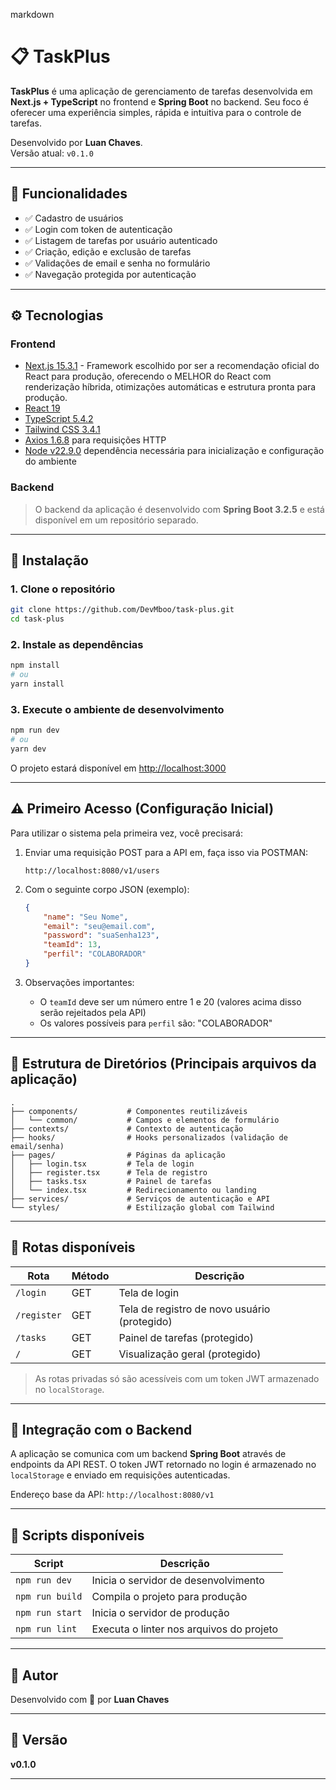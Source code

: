markdown
# 📋 TaskPlus

**TaskPlus** é uma aplicação de gerenciamento de tarefas desenvolvida em **Next.js + TypeScript** no frontend e **Spring Boot** no backend. Seu foco é oferecer uma experiência simples, rápida e intuitiva para o controle de tarefas.

Desenvolvido por **Luan Chaves**.  
Versão atual: `v0.1.0`

---

## 🚀 Funcionalidades

- ✅ Cadastro de usuários
- ✅ Login com token de autenticação
- ✅ Listagem de tarefas por usuário autenticado
- ✅ Criação, edição e exclusão de tarefas
- ✅ Validações de email e senha no formulário
- ✅ Navegação protegida por autenticação

---

## ⚙️ Tecnologias

### Frontend

- [Next.js 15.3.1](https://nextjs.org/) - Framework escolhido por ser a recomendação oficial do React para produção, oferecendo o MELHOR do React com renderização híbrida, otimizações automáticas e estrutura pronta para produção.
- [React 19](https://reactjs.org/)
- [TypeScript 5.4.2](https://www.typescriptlang.org/)
- [Tailwind CSS 3.4.1](https://tailwindcss.com/)
- [Axios 1.6.8](https://axios-http.com/) para requisições HTTP
- [Node v22.9.0]() dependência necessária para inicialização e configuração do ambiente

### Backend

> O backend da aplicação é desenvolvido com **Spring Boot 3.2.5** e está disponível em um repositório separado.

---

## 📂 Instalação

### 1. Clone o repositório

```bash
git clone https://github.com/DevMboo/task-plus.git
cd task-plus
```

### 2. Instale as dependências

```bash
npm install
# ou
yarn install
```

### 3. Execute o ambiente de desenvolvimento

```bash
npm run dev
# ou
yarn dev
```

O projeto estará disponível em [http://localhost:3000](http://localhost:3000)

---

## ⚠️ Primeiro Acesso (Configuração Inicial)

Para utilizar o sistema pela primeira vez, você precisará:

1. Enviar uma requisição POST para a API em, faça isso via POSTMAN:
   ```
   http://localhost:8080/v1/users
   ```

2. Com o seguinte corpo JSON (exemplo):
   ```json
   {
       "name": "Seu Nome",
       "email": "seu@email.com",
       "password": "suaSenha123",
       "teamId": 13,
       "perfil": "COLABORADOR"
   }
   ```

3. Observações importantes:
   - O `teamId` deve ser um número entre 1 e 20 (valores acima disso serão rejeitados pela API)
   - Os valores possíveis para `perfil` são: "COLABORADOR"

---

## 📌 Estrutura de Diretórios (Principais arquivos da aplicação)

```
.
├── components/           # Componentes reutilizáveis
│   └── common/           # Campos e elementos de formulário
├── contexts/             # Contexto de autenticação
├── hooks/                # Hooks personalizados (validação de email/senha)
├── pages/                # Páginas da aplicação
│   ├── login.tsx         # Tela de login
│   ├── register.tsx      # Tela de registro
│   ├── tasks.tsx         # Painel de tarefas
│   └── index.tsx         # Redirecionamento ou landing
├── services/             # Serviços de autenticação e API
└── styles/               # Estilização global com Tailwind
```

---

## 🔐 Rotas disponíveis

| Rota        | Método | Descrição                        |
| ----------- | ------ | -------------------------------- |
| `/login`    | GET    | Tela de login                    |
| `/register` | GET    | Tela de registro de novo usuário (protegido) |
| `/tasks`    | GET    | Painel de tarefas (protegido)    |
| `/`         | GET    | Visualização geral (protegido)   |

> As rotas privadas só são acessíveis com um token JWT armazenado no `localStorage`.

---

## 🔗 Integração com o Backend

A aplicação se comunica com um backend **Spring Boot** através de endpoints da API REST. O token JWT retornado no login é armazenado no `localStorage` e enviado em requisições autenticadas.

Endereço base da API: `http://localhost:8080/v1`

---

## 🧪 Scripts disponíveis

| Script          | Descrição                                |
| --------------- | ---------------------------------------- |
| `npm run dev`   | Inicia o servidor de desenvolvimento     |
| `npm run build` | Compila o projeto para produção          |
| `npm run start` | Inicia o servidor de produção            |
| `npm run lint`  | Executa o linter nos arquivos do projeto |

---

## 👤 Autor

Desenvolvido com 💜 por **Luan Chaves**

---

## 📌 Versão

**v0.1.0**

---
